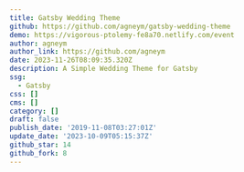 ```yaml
---
title: Gatsby Wedding Theme
github: https://github.com/agneym/gatsby-wedding-theme
demo: https://vigorous-ptolemy-fe8a70.netlify.com/event
author: agneym
author_link: https://github.com/agneym
date: 2023-11-26T08:09:35.320Z
description: A Simple Wedding Theme for Gatsby
ssg:
  - Gatsby
css: []
cms: []
category: []
draft: false
publish_date: '2019-11-08T03:27:01Z'
update_date: '2023-10-09T05:15:37Z'
github_star: 14
github_fork: 8
---
```

